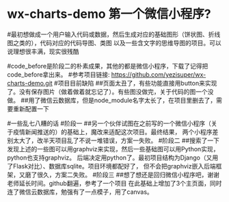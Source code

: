 # wx-charts-demo  第一个微信小程序?
#最初想做成一个用户输入代码或数据，然后生成对应的基础图形（饼状图、折线图之类的），代码对应的代码导图、类图
以及一些含文字的思维导图的项目。可以说理想很丰满，现实很残酷

#code_before是阶段二的朴素成果，其他的都是微信小程序，下载了记得把code_before拿出来。
#参考项目链接:
https://github.com/yezisuper/wx-charts-demo.git
#项目目前缺陷
##页面太丑了，有些功能直接用button来实现了。没有保存图片（做着做着就忘记了）。有些图没做完，关于代码的图一个没做。
##用了微信云数据库，但是node_module名字太长了，在项目里删去了，需要重新配置一下


#一些乱七八糟的话
#阶段一
##另一个伙伴试图在之前写的一个微信小程序（关于疫情新闻推送的）的基础上，魔改来适配这次项目。最终结果，
两个小程序差别太大了，改半天项目乱了不说一堆错误，方案一失败。
#阶段二
##搜索了一下发现上述的一些图可以用graphviz来实现，然后一些基础图可以用Python实现，python也支持graphviz。
后端决定用python了。最初项目结构为Django（又用了Flask对比）、数据库sqlite。项目环境都配好了，
但不会把graphviz嵌入后端框架，又磨了很久，方案二失败。
#阶段三
##想了想还是回归微信小程序吧，谢谢老师延长时间。github翻遍，参考了一个项目
在此基础上增加了3个主页面，同时连了微信云数据库，勉强有了一点模子，用了canvas。


